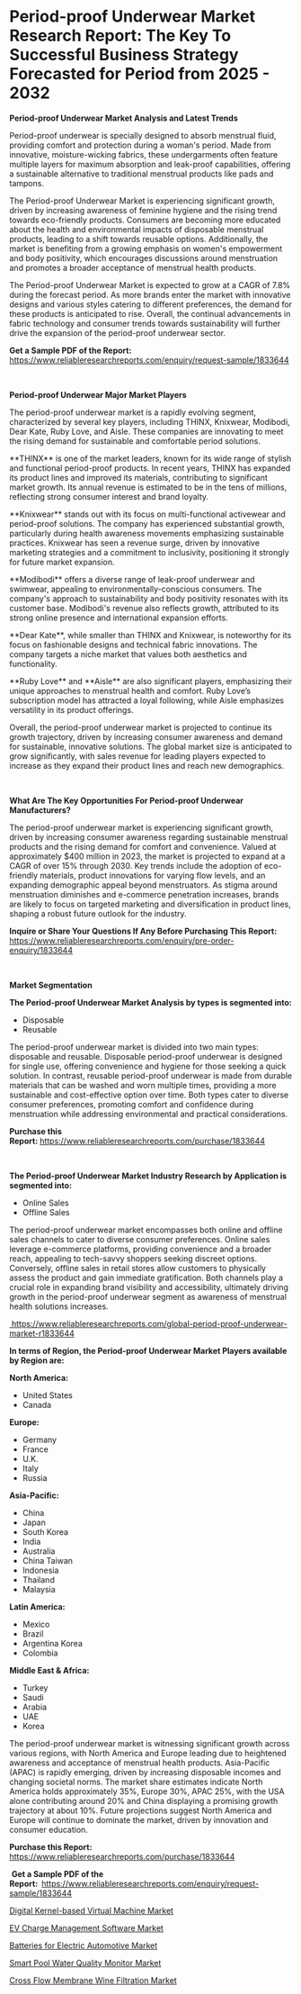 <p><h1>Period-proof Underwear Market Research Report: The Key To Successful Business Strategy Forecasted for Period from 2025 - 2032</h1></p><p><strong>Period-proof Underwear Market Analysis and Latest Trends</strong></p>
<p><p>Period-proof underwear is specially designed to absorb menstrual fluid, providing comfort and protection during a woman's period. Made from innovative, moisture-wicking fabrics, these undergarments often feature multiple layers for maximum absorption and leak-proof capabilities, offering a sustainable alternative to traditional menstrual products like pads and tampons.</p><p>The Period-proof Underwear Market is experiencing significant growth, driven by increasing awareness of feminine hygiene and the rising trend towards eco-friendly products. Consumers are becoming more educated about the health and environmental impacts of disposable menstrual products, leading to a shift towards reusable options. Additionally, the market is benefiting from a growing emphasis on women's empowerment and body positivity, which encourages discussions around menstruation and promotes a broader acceptance of menstrual health products.</p><p>The Period-proof Underwear Market is expected to grow at a CAGR of 7.8% during the forecast period. As more brands enter the market with innovative designs and various styles catering to different preferences, the demand for these products is anticipated to rise. Overall, the continual advancements in fabric technology and consumer trends towards sustainability will further drive the expansion of the period-proof underwear sector.</p></p>
<p><strong>Get a Sample PDF of the Report:&nbsp;</strong> <a href="https://www.reliableresearchreports.com/enquiry/request-sample/1833644?utm_campaign=31&utm_medium=2&utm_source=Github&utm_content=ia&utm_term=26032025&utm_id=period-proof-underwear">https://www.reliableresearchreports.com/enquiry/request-sample/1833644</a></p>
<p>&nbsp;</p>
<p><strong>Period-proof Underwear Major Market Players</strong></p>
<p><p>The period-proof underwear market is a rapidly evolving segment, characterized by several key players, including THINX, Knixwear, Modibodi, Dear Kate, Ruby Love, and Aisle. These companies are innovating to meet the rising demand for sustainable and comfortable period solutions.</p><p>**THINX** is one of the market leaders, known for its wide range of stylish and functional period-proof products. In recent years, THINX has expanded its product lines and improved its materials, contributing to significant market growth. Its annual revenue is estimated to be in the tens of millions, reflecting strong consumer interest and brand loyalty.</p><p>**Knixwear** stands out with its focus on multi-functional activewear and period-proof solutions. The company has experienced substantial growth, particularly during health awareness movements emphasizing sustainable practices. Knixwear has seen a revenue surge, driven by innovative marketing strategies and a commitment to inclusivity, positioning it strongly for future market expansion.</p><p>**Modibodi** offers a diverse range of leak-proof underwear and swimwear, appealing to environmentally-conscious consumers. The company's approach to sustainability and body positivity resonates with its customer base. Modibodi's revenue also reflects growth, attributed to its strong online presence and international expansion efforts.</p><p>**Dear Kate**, while smaller than THINX and Knixwear, is noteworthy for its focus on fashionable designs and technical fabric innovations. The company targets a niche market that values both aesthetics and functionality.</p><p>**Ruby Love** and **Aisle** are also significant players, emphasizing their unique approaches to menstrual health and comfort. Ruby Love’s subscription model has attracted a loyal following, while Aisle emphasizes versatility in its product offerings.</p><p>Overall, the period-proof underwear market is projected to continue its growth trajectory, driven by increasing consumer awareness and demand for sustainable, innovative solutions. The global market size is anticipated to grow significantly, with sales revenue for leading players expected to increase as they expand their product lines and reach new demographics.</p></p>
<p>&nbsp;</p>
<p><strong>What Are The Key Opportunities For Period-proof Underwear Manufacturers?</strong></p>
<p><p>The period-proof underwear market is experiencing significant growth, driven by increasing consumer awareness regarding sustainable menstrual products and the rising demand for comfort and convenience. Valued at approximately $400 million in 2023, the market is projected to expand at a CAGR of over 15% through 2030. Key trends include the adoption of eco-friendly materials, product innovations for varying flow levels, and an expanding demographic appeal beyond menstruators. As stigma around menstruation diminishes and e-commerce penetration increases, brands are likely to focus on targeted marketing and diversification in product lines, shaping a robust future outlook for the industry.</p></p>
<p><strong>Inquire or Share Your Questions If Any Before Purchasing This Report:</strong> <a href="https://www.reliableresearchreports.com/enquiry/pre-order-enquiry/1833644?utm_campaign=31&utm_medium=2&utm_source=Github&utm_content=ia&utm_term=26032025&utm_id=period-proof-underwear">https://www.reliableresearchreports.com/enquiry/pre-order-enquiry/1833644</a></p>
<p>&nbsp;</p>
<p><strong>Market Segmentation</strong></p>
<p><strong>The Period-proof Underwear Market Analysis by types is segmented into:</strong></p>
<p><ul><li>Disposable</li><li>Reusable</li></ul></p>
<p><p>The period-proof underwear market is divided into two main types: disposable and reusable. Disposable period-proof underwear is designed for single use, offering convenience and hygiene for those seeking a quick solution. In contrast, reusable period-proof underwear is made from durable materials that can be washed and worn multiple times, providing a more sustainable and cost-effective option over time. Both types cater to diverse consumer preferences, promoting comfort and confidence during menstruation while addressing environmental and practical considerations.</p></p>
<p><strong>Purchase this Report:&nbsp;</strong><a href="https://www.reliableresearchreports.com/purchase/1833644?utm_campaign=31&utm_medium=2&utm_source=Github&utm_content=ia&utm_term=26032025&utm_id=period-proof-underwear">https://www.reliableresearchreports.com/purchase/1833644</a></p>
<p>&nbsp;</p>
<p><strong>The Period-proof Underwear Market Industry Research by Application is segmented into:</strong></p>
<p><ul><li>Online Sales</li><li>Offline Sales</li></ul></p>
<p><p>The period-proof underwear market encompasses both online and offline sales channels to cater to diverse consumer preferences. Online sales leverage e-commerce platforms, providing convenience and a broader reach, appealing to tech-savvy shoppers seeking discreet options. Conversely, offline sales in retail stores allow customers to physically assess the product and gain immediate gratification. Both channels play a crucial role in expanding brand visibility and accessibility, ultimately driving growth in the period-proof underwear segment as awareness of menstrual health solutions increases.</p></p>
<p><a href="https://www.reliableresearchreports.com/global-period-proof-underwear-market-r1833644?utm_campaign=31&utm_medium=2&utm_source=Github&utm_content=ia&utm_term=26032025&utm_id=period-proof-underwear">&nbsp;https://www.reliableresearchreports.com/global-period-proof-underwear-market-r1833644</a></p>
<p><strong>In terms of Region, the Period-proof Underwear Market Players available by Region are:</strong></p>
<p>
    <p> <strong> North America: </strong>
        <ul>
            <li>United States</li>
            <li>Canada</li>
        </ul>
        </p> 
    <p> <strong> Europe: </strong>
        <ul>
            <li>Germany</li>
            <li>France</li>
            <li>U.K.</li>
            <li>Italy</li>
            <li>Russia</li>
        </ul>
        </p> 
    <p> <strong> Asia-Pacific: </strong>
        <ul>
            <li>China</li>
            <li>Japan</li>
            <li>South Korea</li>
            <li>India</li>
            <li>Australia</li>
            <li>China Taiwan</li>
            <li>Indonesia</li>
            <li>Thailand</li>
            <li>Malaysia</li>
        </ul>
        </p> 
    <p> <strong> Latin America: </strong>
        <ul>
            <li>Mexico</li>
            <li>Brazil</li>
            <li>Argentina Korea</li>
            <li>Colombia</li>
        </ul>
        </p> 
    <p> <strong> Middle East & Africa: </strong>
        <ul>
            <li>Turkey</li>
            <li>Saudi</li>
            <li>Arabia</li>
            <li>UAE</li>
            <li>Korea</li>
        </ul>
    </p>
    </p>
<p><p>The period-proof underwear market is witnessing significant growth across various regions, with North America and Europe leading due to heightened awareness and acceptance of menstrual health products. Asia-Pacific (APAC) is rapidly emerging, driven by increasing disposable incomes and changing societal norms. The market share estimates indicate North America holds approximately 35%, Europe 30%, APAC 25%, with the USA alone contributing around 20% and China displaying a promising growth trajectory at about 10%. Future projections suggest North America and Europe will continue to dominate the market, driven by innovation and consumer education.</p></p>
<p><strong>Purchase this Report: </strong><a href="https://www.reliableresearchreports.com/purchase/1833644?utm_campaign=31&utm_medium=2&utm_source=Github&utm_content=ia&utm_term=26032025&utm_id=period-proof-underwear">https://www.reliableresearchreports.com/purchase/1833644</a></p>
<p>&nbsp;<strong>Get a Sample PDF of the Report:&nbsp;&nbsp;</strong><a href="https://www.reliableresearchreports.com/enquiry/request-sample/1833644?utm_campaign=31&utm_medium=2&utm_source=Github&utm_content=ia&utm_term=26032025&utm_id=period-proof-underwear">https://www.reliableresearchreports.com/enquiry/request-sample/1833644</a></p>
<p><strong></strong></p>
<p><p><a href="https://github.com/trossdushi7u/Market-Research-Report-List-1/blob/main/digital-kernel-based-virtual-machine-market.md?utm_campaign=31&utm_medium=2&utm_source=Github&utm_content=ia&utm_term=26032025&utm_id=period-proof-underwear">Digital Kernel-based Virtual Machine Market</a></p><p><a href="https://github.com/gavalegeyndt26/Market-Research-Report-List-1/blob/main/ev-charge-management-software-market.md?utm_campaign=31&utm_medium=2&utm_source=Github&utm_content=ia&utm_term=26032025&utm_id=period-proof-underwear">EV Charge Management Software Market</a></p><p><a href="https://github.com/boonegoicks7/Market-Research-Report-List-1/blob/main/batteries-for-electric-automotive-market.md?utm_campaign=31&utm_medium=2&utm_source=Github&utm_content=ia&utm_term=26032025&utm_id=period-proof-underwear">Batteries for Electric Automotive Market</a></p><p><a href="https://github.com/cernkomlkawi/Market-Research-Report-List-1/blob/main/smart-pool-water-quality-monitor-market.md?utm_campaign=31&utm_medium=2&utm_source=Github&utm_content=ia&utm_term=26032025&utm_id=period-proof-underwear">Smart Pool Water Quality Monitor Market</a></p><p><a href="https://github.com/abuegalawixo/Market-Research-Report-List-1/blob/main/cross-flow-membrane-wine-filtration-market.md?utm_campaign=31&utm_medium=2&utm_source=Github&utm_content=ia&utm_term=26032025&utm_id=period-proof-underwear">Cross Flow Membrane Wine Filtration Market</a></p></p>